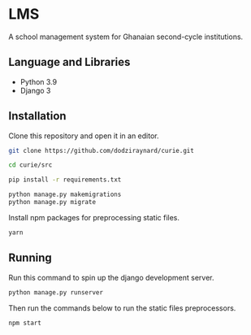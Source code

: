 # LMS

A school management system for Ghanaian second-cycle institutions.

## Language and Libraries

- Python 3.9
- Django 3

## Installation

Clone this repository and open it in an editor.

```bash
git clone https://github.com/dodziraynard/curie.git
```

```bash
cd curie/src

pip install -r requirements.txt

python manage.py makemigrations
python manage.py migrate
```

Install npm packages for preprocessing static files.

```bash
yarn
```

## Running

Run this command to spin up the django development server.

```bash
python manage.py runserver

```

Then run the commands below to run the static files preprocessors.

```bash
npm start

```
